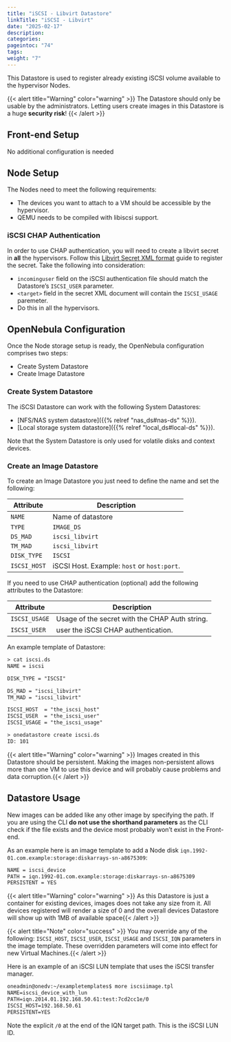 ```yaml
---
title: "iSCSI - Libvirt Datastore"
linkTitle: "iSCSI - Libvirt"
date: "2025-02-17"
description:
categories:
pageintoc: "74"
tags:
weight: "7"
---
```


<a id="iscsi-ds"></a>

<!--# iSCSI - Libvirt Datastore -->

This Datastore is used to register already existing iSCSI volume available to the hypervisor Nodes.

{{< alert title="Warning" color="warning" >}}
The Datastore should only be usable by the administrators. Letting users create images in this Datastore is a huge **security risk**!
{{< /alert >}}

## Front-end Setup

No additional configuration is needed

## Node Setup

The Nodes need to meet the following requirements:

* The devices you want to attach to a VM should be accessible by the hypervisor.
* QEMU needs to be compiled with libiscsi support.

### iSCSI CHAP Authentication

In order to use CHAP authentication, you will need to create a libvirt secret in **all** the hypervisors. Follow this [Libvirt Secret XML format](https://libvirt.org/formatsecret.html#iSCSIUsageType) guide to register the secret. Take the following into consideration:

* `incominguser` field on the iSCSI authentication file should match the Datastore’s `ISCSI_USER` parameter.
* `<target>` field in the secret XML document will contain the `ISCSI_USAGE` paremeter.
* Do this in all the hypervisors.

<a id="iscsi-ds-templates"></a>

## OpenNebula Configuration

Once the Node storage setup is ready, the OpenNebula configuration comprises two steps:

* Create System Datastore
* Create Image Datastore

### Create System Datastore

The iSCSI Datastore can work with the following System Datastores:

* [NFS/NAS system datastore]({{% relref "nas_ds#nas-ds" %}}).
* [Local storage system datastore]({{% relref "local_ds#local-ds" %}}).

Note that the System Datastore is only used for volatile disks and context devices.

### Create an Image Datastore

To create an Image Datastore you just need to define the name and set the following:

| Attribute    | Description                                 |
|--------------|---------------------------------------------|
| `NAME`       | Name of datastore                           |
| `TYPE`       | `IMAGE_DS`                                  |
| `DS_MAD`     | `iscsi_libvirt`                             |
| `TM_MAD`     | `iscsi_libvirt`                             |
| `DISK_TYPE`  | `ISCSI`                                     |
| `ISCSI_HOST` | iSCSI Host. Example: `host` or `host:port`. |

If you need to use CHAP authentication (optional) add the following attributes to the Datastore:

| Attribute     | Description                                    |
|---------------|------------------------------------------------|
| `ISCSI_USAGE` | Usage of the secret with the CHAP Auth string. |
| `ISCSI_USER`  | user the iSCSI CHAP authentication.            |

An example template of Datastore:

```default
> cat iscsi.ds
NAME = iscsi

DISK_TYPE = "ISCSI"

DS_MAD = "iscsi_libvirt"
TM_MAD = "iscsi_libvirt"

ISCSI_HOST  = "the_iscsi_host"
ISCSI_USER  = "the_iscsi_user"
ISCSI_USAGE = "the_iscsi_usage"

> onedatastore create iscsi.ds
ID: 101
```

{{< alert title="Warning" color="warning" >}}
Images created in this Datastore should be persistent. Making the images non-persistent allows more than one VM to use this device and will probably cause problems and data corruption.{{< /alert >}} 

## Datastore Usage

New images can be added like any other image by specifying the path. If you are using the CLI **do not use the shorthand parameters** as the CLI check if the file exists and the device most probably won’t exist in the Front-end.

As an example here is an image template to add a Node disk `iqn.1992-01.com.example:storage:diskarrays-sn-a8675309`:

```default
NAME = iscsi_device
PATH = iqn.1992-01.com.example:storage:diskarrays-sn-a8675309
PERSISTENT = YES
```

{{< alert title="Warning" color="warning" >}}
As this Datastore is just a container for existing devices, images does not take any size from it. All devices registered will render a size of 0 and the overall devices Datastore will show up with 1MB of available space{{< /alert >}} 

{{< alert title="Note" color="success" >}}
You may override any of the following: `ISCSI_HOST`, `ISCSI_USER`, `ISCSI_USAGE` and `ISCSI_IQN` parameters in the image template. These overridden parameters will come into effect for new Virtual Machines.{{< /alert >}} 

Here is an example of an iSCSI LUN template that uses the iSCSI transfer manager.

```default
oneadmin@onedv:~/exampletemplates$ more iscsiimage.tpl
NAME=iscsi_device_with_lun
PATH=iqn.2014.01.192.168.50.61:test:7cd2cc1e/0
ISCSI_HOST=192.168.50.61
PERSISTENT=YES
```

Note the explicit `/0` at the end of the IQN target path. This is the iSCSI LUN ID.
